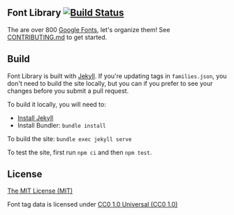 ## Font Library [![Build Status](https://travis-ci.org/katydecorah/font-library.svg?branch=gh-pages)](https://travis-ci.org/katydecorah/font-library)

The are over 800 [Google Fonts](http://www.google.com/fonts), let's organize them! See [CONTRIBUTING.md](https://github.com/katydecorah/font-library/blob/gh-pages/CONTRIBUTING.md) to get started.

## Build

Font Library is built with [Jekyll](http://jekyllrb.com/). If you're updating tags in `families.json`, you don't need to build the site locally, but you can if you prefer to see your changes before you submit a pull request.

To build it locally, you will need to:

- [Install Jekyll](https://help.github.com/articles/using-jekyll-with-pages/#installing-jekyll)
- Install Bundler: `bundle install`

To build the site: `bundle exec jekyll serve`

To test the site, first run `npm ci` and then `npm test`.

## License

[The MIT License (MIT)](LICENSE)

Font tag data is licensed under [CC0 1.0 Universal (CC0 1.0)](http://creativecommons.org/publicdomain/zero/1.0/)
